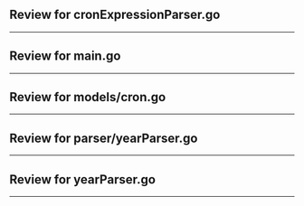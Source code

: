 ## Review for cronExpressionParser.go



---

## Review for main.go



---

## Review for models/cron.go



---

## Review for parser/yearParser.go



---

## Review for yearParser.go



---

